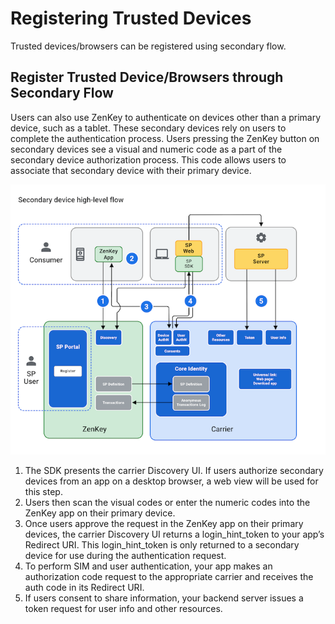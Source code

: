 # Registering Trusted Devices

Trusted devices/browsers can be registered using secondary flow.

## Register Trusted Device/Browsers through Secondary Flow 

Users can also use ZenKey to authenticate on devices other than a primary device, such as a tablet. These secondary devices rely on users to complete the authentication process. Users pressing the ZenKey button on secondary devices see a visual and numeric code as a part of the secondary device authorization process. This code allows users to associate that secondary device with their primary device.

![SecondaryDeviceHighLevelFlow](c8ff57e-SecondaryDeviceHighLevelFlow.jpeg)

1. The SDK presents the carrier Discovery UI. If users authorize secondary devices from an app on a desktop browser, a web view will be used for this step.
1. Users then scan the visual codes or enter the numeric codes into the ZenKey app on their primary device.
1. Once users approve the request in the ZenKey app on their primary devices, the carrier Discovery UI returns a login_hint_token to your app’s Redirect URI. This login_hint_token is only returned to a secondary device for use during the authentication request.
1. To perform SIM and user authentication, your app makes an authorization code request to the appropriate carrier and receives the auth code in its Redirect URI.
1.  If users consent to share information, your backend server issues a token request for user info and other resources.